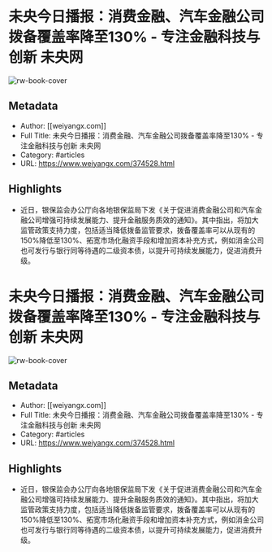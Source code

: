 # 未央今日播报：消费金融、汽车金融公司拨备覆盖率降至130% - 专注金融科技与创新 未央网

![rw-book-cover](https://readwise-assets.s3.amazonaws.com/static/images/article0.00998d930354.png)

## Metadata
- Author: [[weiyangx.com]]
- Full Title: 未央今日播报：消费金融、汽车金融公司拨备覆盖率降至130% - 专注金融科技与创新 未央网
- Category: #articles
- URL: https://www.weiyangx.com/374528.html

## Highlights
- 近日，银保监会办公厅向各地银保监局下发《关于促进消费金融公司和汽车金融公司增强可持续发展能力、提升金融服务质效的通知》。其中指出，将加大监管政策支持力度，包括适当降低拨备监管要求，拨备覆盖率可以从现有的150%降低至130%、拓宽市场化融资手段和增加资本补充方式，例如消金公司也可发行与银行同等待遇的二级资本债，以提升可持续发展能力，促进消费升级。
# 未央今日播报：消费金融、汽车金融公司拨备覆盖率降至130% - 专注金融科技与创新 未央网

![rw-book-cover](https://readwise-assets.s3.amazonaws.com/static/images/article0.00998d930354.png)

## Metadata
- Author: [[weiyangx.com]]
- Full Title: 未央今日播报：消费金融、汽车金融公司拨备覆盖率降至130% - 专注金融科技与创新 未央网
- Category: #articles
- URL: https://www.weiyangx.com/374528.html

## Highlights
- 近日，银保监会办公厅向各地银保监局下发《关于促进消费金融公司和汽车金融公司增强可持续发展能力、提升金融服务质效的通知》。其中指出，将加大监管政策支持力度，包括适当降低拨备监管要求，拨备覆盖率可以从现有的150%降低至130%、拓宽市场化融资手段和增加资本补充方式，例如消金公司也可发行与银行同等待遇的二级资本债，以提升可持续发展能力，促进消费升级。

